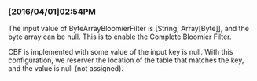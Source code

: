 ### [2016/04/01]02:54PM

The input value of ByteArrayBloomierFilter is
[String, Array[Byte]], and the byte array can be null.
This is to enable the Complete Bloomier Filter.

CBF is implemented with some value of the input key is null.
With this configuration, we reserver the location of the table that matches
the key, and the value is null (not assigned).
